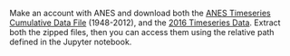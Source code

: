 Make an account with ANES and download both the [ANES Timeseries Cumulative Data File](http://www.electionstudies.org/studypages/anes_timeseries_cdf/anes_timeseries_cdf.htm) (1948-2012), and the [2016 Timeseries Data](http://www.electionstudies.org/studypages/anes_timeseries_2016/anes_timeseries_2016.htm).  Extract both the zipped files, then you can access them using the relative path defined in the Jupyter notebook.  